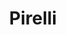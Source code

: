 ---
description: "A project presenting unique approach towards visually driven ambient campaign for Pirelli, solving problems or seizing opportunities, with creative finesse."
layout: "pirelli"
resources:
  - src: "assets/cover.jpg"
    title: "Cover for Pirelli"
  - src: "assets/mockup-1.jpg"
    title: "Escalator hand-railing mockup"
  - src: "assets/mockup-2.jpg"
    title: "Broken-down car without types mockup"
title: "Pirelli"
weight: 3
---